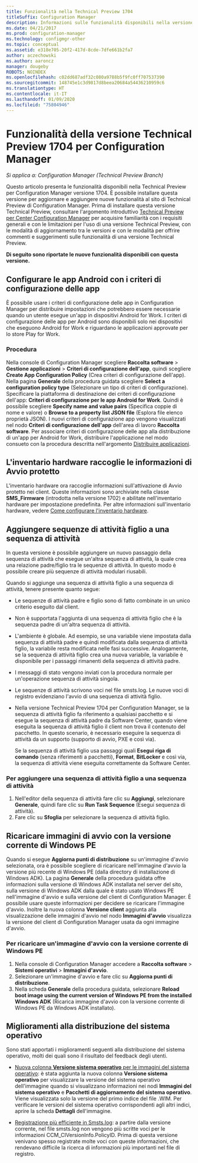 ```yaml
---
title: Funzionalità nella Technical Preview 1704
titleSuffix: Configuration Manager
description: Informazioni sulle funzionalità disponibili nella versione Technical Preview 1704 per Configuration Manager.
ms.date: 04/21/2017
ms.prod: configuration-manager
ms.technology: configmgr-other
ms.topic: conceptual
ms.assetid: e318e705-20f2-417d-8cde-7dfe661b2fa7
author: aczechowski
ms.author: aaroncz
manager: dougeby
ROBOTS: NOINDEX
ms.openlocfilehash: c02dd687adf32c080a9788b5f9fc0ff707537390
ms.sourcegitcommit: 148745e1c3d9817d8beea20684a54436210959c6
ms.translationtype: HT
ms.contentlocale: it-IT
ms.lasthandoff: 01/09/2020
ms.locfileid: "75804946"
---
```

# <a name="capabilities-in-technical-preview-1704-for-configuration-manager"></a>Funzionalità della versione Technical Preview 1704 per Configuration Manager

*Si applica a: Configuration Manager (Technical Preview Branch)*

Questo articolo presenta le funzionalità disponibili nella Technical Preview per Configuration Manager versione 1704. È possibile installare questa versione per aggiornare e aggiungere nuove funzionalità al sito di Technical Preview di Configuration Manager. Prima di installare questa versione Technical Preview, consultare l'argomento introduttivo [Technical Preview per Center Configuration Manager](../../core/get-started/technical-preview.md) per acquisire familiarità con i requisiti generali e con le limitazioni per l'uso di una versione Technical Preview, con le modalità di aggiornamento tra le versioni e con le modalità per offrire commenti e suggerimenti sulle funzionalità di una versione Technical Preview.    


**Di seguito sono riportate le nuove funzionalità disponibili con questa versione.**  

## <a name="configure-android-apps-with-app-configuration-policies"></a>Configurare le app Android con i criteri di configurazione delle app
È possibile usare i criteri di configurazione delle app in Configuration Manager per distribuire impostazioni che potrebbero essere necessarie quando un utente esegue un'app in dispositivi Android for Work. I criteri di configurazione delle app per Android sono disponibili solo nei dispositivi che eseguono Android for Work e riguardano le applicazioni approvate per lo store Play for Work.

### <a name="try-it-out"></a>Procedura                 

Nella console di Configuration Manager scegliere **Raccolta software** > **Gestione applicazioni** > **Criteri di configurazione dell'app**, quindi scegliere **Create App Configuration Policy** (Crea criteri di configurazione dell'app). Nella pagina **Generale** della procedura guidata scegliere **Select a configuration policy type** (Selezionare un tipo di criteri di configurazione). Specificare la piattaforma di destinazione dei criteri di configurazione dell'app: **Criteri di configurazione per le app Android for Work**. Quindi è possibile scegliere **Specify name and value pairs** (Specifica coppie di nome e valore) o **Browse to a property list JSON file** (Esplora file elenco proprietà JSON). I nuovi criteri di configurazione app vengono visualizzati nel nodo **Criteri di configurazione dell'app** dell'area di lavoro **Raccolta software**. Per associare criteri di configurazione delle app alla distribuzione di un'app per Android for Work, distribuire l'applicazione nel modo consueto con la procedura descritta nell'argomento [Distribuire applicazioni](/sccm/apps/deploy-use/deploy-applications).

## <a name="hardware-inventory-collects-secure-boot-information"></a>L'inventario hardware raccoglie le informazioni di Avvio protetto
L'inventario hardware ora raccoglie informazioni sull'attivazione di Avvio protetto nei client. Queste informazioni sono archiviate nella classe **SMS_Firmware** (introdotta nella versione 1702) e abilitate nell'inventario hardware per impostazione predefinita. Per altre informazioni sull'inventario hardware, vedere [Come configurare l'inventario hardware](/sccm/core/clients/manage/inventory/configure-hardware-inventory).

## <a name="add-child-task-sequences-to-a-task-sequence"></a>Aggiungere sequenze di attività figlio a una sequenza di attività
In questa versione è possibile aggiungere un nuovo passaggio della sequenza di attività che esegue un'altra sequenza di attività, la quale crea una relazione padre/figlio tra le sequenze di attività. In questo modo è possibile creare più sequenze di attività modulari riusabili.  

Quando si aggiunge una sequenza di attività figlio a una sequenza di attività, tenere presente quanto segue:

- Le sequenze di attività padre e figlio sono di fatto combinate in un unico criterio eseguito dal client.
- Non è supportata l'aggiunta di una sequenza di attività figlio che è la sequenza padre di un'altra sequenza di attività.
- L'ambiente è globale. Ad esempio, se una variabile viene impostata dalla sequenza di attività padre e quindi modificata dalla sequenza di attività figlio, la variabile resta modificata nelle fasi successive. Analogamente, se la sequenza di attività figlio crea una nuova variabile, la variabile è disponibile per i passaggi rimanenti della sequenza di attività padre.
- I messaggi di stato vengono inviati con la procedura normale per un'operazione sequenza di attività singola.
- Le sequenze di attività scrivono voci nel file smsts.log. Le nuove voci di registro evidenziano l'avvio di una sequenza di attività figlio.
- Nella versione Technical Preview 1704 per Configuration Manager, se la sequenza di attività figlio fa riferimento a qualsiasi pacchetto e si esegue la sequenza di attività padre da Software Center, quando viene eseguita la sequenza di attività figlio il client non trova il contenuto del pacchetto. In questo scenario, è necessario eseguire la sequenza di attività da un supporto (supporto di avvio, PXE e così via).  

    Se la sequenza di attività figlio usa passaggi quali **Esegui riga di comando** (senza riferimenti a pacchetti), **Format**, **BitLocker** e così via, la sequenza di attività viene eseguita correttamente da Software Center.

### <a name="to-add-a-child-task-sequence-to-a-task-sequence"></a>Per aggiungere una sequenza di attività figlio a una sequenza di attività
1. Nell'editor della sequenza di attività fare clic su **Aggiungi**, selezionare **Generale**, quindi fare clic su **Run Task Sequence** (Esegui sequenza di attività).
2. Fare clic su **Sfoglia** per selezionare la sequenza di attività figlio.  

## <a name="reload-boot-images-with-current-windows-pe-version"></a>Ricaricare immagini di avvio con la versione corrente di Windows PE
Quando si esegue **Aggiorna punti di distribuzione** su un'immagine d'avvio selezionata, ora è possibile scegliere di ricaricare nell'immagine d'avvio la versione più recente di Windows PE (dalla directory di installazione di Windows ADK). La pagina **Generale** della procedura guidata offre informazioni sulla versione di Windows ADK installata nel server del sito, sulla versione di Windows ADK dalla quale è stato usato Windows PE nell'immagine d'avvio e sulla versione del client di Configuration Manager. È possibile usare queste informazioni per decidere se ricaricare l'immagine d'avvio. Inoltre la nuova colonna **Versione client** aggiunta alla visualizzazione delle immagini d'avvio nel nodo **Immagini d'avvio** visualizza la versione del client di Configuration Manager usata da ogni immagine d'avvio.

### <a name="to-reload-a-boot-image-with-the-current-windows-pe-version"></a>Per ricaricare un'immagine d'avvio con la versione corrente di Windows PE

1. Nella console di Configuration Manager accedere a **Raccolta software** > **Sistemi operativi** > **Immagini d'avvio**.
2. Selezionare un'immagine d'avvio e fare clic su **Aggiorna punti di distribuzione**.
3. Nella scheda **Generale** della procedura guidata, selezionare **Reload boot image using the current version of Windows PE from the installed Windows ADK** (Ricarica immagine d'avvio con la versione corrente di Windows PE da Windows ADK installato).

## <a name="improvements-to-operating-system-deployment"></a>Miglioramenti alla distribuzione del sistema operativo
Sono stati apportati i miglioramenti seguenti alla distribuzione del sistema operativo, molti dei quali sono il risultato del feedback degli utenti.

- [Nuova colonna **Versione sistema operativo** per le immagini del sistema operativo](https://configurationmanager.uservoice.com/forums/300492-ideas/suggestions/17558407-add-a-column-to-the-operating-system-images-node-f): è stata aggiunta la nuova colonna **Versione sistema operativo** per visualizzare la versione del sistema operativo dell'immagine quando si visualizzano informazioni nei nodi **Immagini del sistema operativo** e **Pacchetti di aggiornamento del sistema operativo**. Viene visualizzata solo la versione del primo indice del file .WIM. Per verificare le versioni del sistema operativo corrispondenti agli altri indici, aprire la scheda **Dettagli** dell'immagine.

- [Registrazione più efficiente in Smsts.log](https://configurationmanager.uservoice.com/forums/300492-ideas/suggestions/16791919-stop-filling-smsts-log-with-useless): a partire dalla versione corrente, nel file smsts.log non vengono più scritte voci per le informazioni CCM_CIVersionInfo.PolicyID. Prima di questa versione venivano spesso registrate molte voci con queste informazioni, che rendevano difficile la ricerca di informazioni più importanti nel file di registro.

